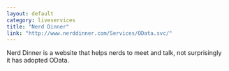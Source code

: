 ```yaml
---
layout: default
category: liveservices
title: "Nerd Dinner"
link: "http://www.nerddinner.com/Services/OData.svc/"
---
```

Nerd Dinner is a website that helps nerds to meet and talk, not surprisingly it has adopted OData.
